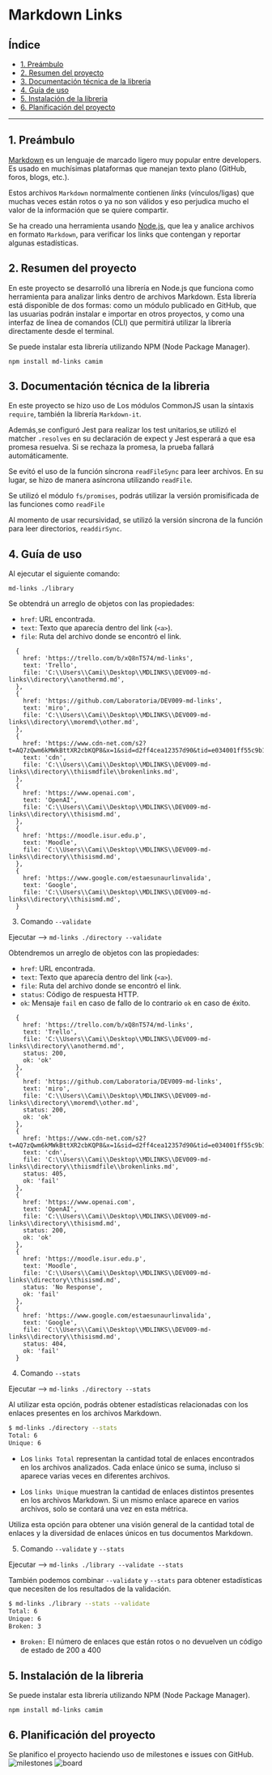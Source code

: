 # Markdown Links

## Índice

* [1. Preámbulo](#1-preámbulo)
* [2. Resumen del proyecto](#2-resumen-del-proyecto)
* [3. Documentación técnica de la libreria](#3-documentación-técnica-de-la-libreria)
* [4. Guía de uso](#4-Guía-de-uso)
* [5. Instalación de la libreria](#5-Instalación-de-la-libreria)
* [6. Planificación del proyecto](#6-Planificación-del-proyecto)

***

## 1. Preámbulo

[Markdown](https://es.wikipedia.org/wiki/Markdown) es un lenguaje de marcado
ligero muy popular entre developers. Es usado en
muchísimas plataformas que manejan texto plano (GitHub, foros, blogs, etc.).

Estos archivos `Markdown` normalmente contienen _links_ (vínculos/ligas) que
muchas veces están rotos o ya no son válidos y eso perjudica mucho el valor de
la información que se quiere compartir.

Se ha creado una herramienta usando [Node.js](https://nodejs.org/), que lea y analice archivos en formato `Markdown`, para verificar los links que contengan y reportar
algunas estadísticas.

## 2. Resumen del proyecto

En este proyecto se desarrolló una librería en Node.js que funciona como
herramienta para analizar links dentro de archivos Markdown. Esta librería
está disponible de dos formas: como un módulo publicado en GitHub, que las
usuarias podrán instalar e importar en otros proyectos, y como una interfaz
de línea de comandos (CLI) que permitirá utilizar la librería directamente
desde el terminal.

Se puede instalar esta librería utilizando NPM (Node Package
Manager).

```npm install md-links camim```


## 3. Documentación técnica de la libreria

  En este proyecto se hizo uso de Los módulos CommonJS usan la síntaxis `require`, también la librería `Markdown-it`.

  Además,se configuró Jest para realizar los test unitarios,se utilizó el matcher `.resolves` en su declaración de expect y Jest esperará a que esa promesa resuelva. Si se rechaza la promesa, la prueba fallará automáticamente.

  Se evitó el uso de la función síncrona `readFileSync` para leer archivos. En su lugar, se hizo de manera asíncrona utilizando `readFile`. 

  Se utilizó el módulo `fs/promises`, podrás utilizar la versión promisificada de las funciones como `readFile`

  Al momento de usar recursividad, se utilizó la versión síncrona de la función para leer directorios, `readdirSync`.


## 4. Guía de uso

Al ejecutar el siguiente comando:

```md-links ./library```

Se obtendrá un arreglo de objetos con las propiedades:

* `href`: URL encontrada.
* `text`: Texto que aparecía dentro del link (`<a>`).
* `file`: Ruta del archivo donde se encontró el link.

```shell
  {
    href: 'https://trello.com/b/xQ8nT574/md-links',
    text: 'Trello',
    file: 'C:\\Users\\Cami\\Desktop\\MDLINKS\\DEV009-md-links\\directory\\anothermd.md',
  },
  {
    href: 'https://github.com/Laboratoria/DEV009-md-links',
    text: 'miro',
    file: 'C:\\Users\\Cami\\Desktop\\MDLINKS\\DEV009-md-links\\directory\\moremd\\other.md',
  },
  {
    href: 'https://www.cdn-net.com/s2?t=AQ7zQwm6kMWkBttXR2cbKQP8&x=1&sid=d2ff4cea12357d90&tid=e034001ff55c9b16df7f8cfac1aad3b41170113ec26fd1578aad053c7577da6cEHCDXX',
    text: 'cdn',
    file: 'C:\\Users\\Cami\\Desktop\\MDLINKS\\DEV009-md-links\\directory\\thiismdfile\\brokenlinks.md',
  },
  {
    href: 'https://www.openai.com',
    text: 'OpenAI',
    file: 'C:\\Users\\Cami\\Desktop\\MDLINKS\\DEV009-md-links\\directory\\thisismd.md',
  },
  {
    href: 'https://moodle.isur.edu.p',
    text: 'Moodle',
    file: 'C:\\Users\\Cami\\Desktop\\MDLINKS\\DEV009-md-links\\directory\\thisismd.md',
  },
  {
    href: 'https://www.google.com/estaesunaurlinvalida',
    text: 'Google',
    file: 'C:\\Users\\Cami\\Desktop\\MDLINKS\\DEV009-md-links\\directory\\thisismd.md',
  }
```

3. Comando `--validate`

Ejecutar --> `md-links ./directory --validate`

Obtendremos un arreglo de objetos con las propiedades:

* `href`: URL encontrada.
* `text`: Texto que aparecía dentro del link (`<a>`).
* `file`: Ruta del archivo donde se encontró el link.
* `status`: Código de respuesta HTTP.
* `ok`: Mensaje `fail` en caso de fallo de lo contrario `ok` en caso de éxito.

```shell
  {
    href: 'https://trello.com/b/xQ8nT574/md-links',
    text: 'Trello',
    file: 'C:\\Users\\Cami\\Desktop\\MDLINKS\\DEV009-md-links\\directory\\anothermd.md',
    status: 200,
    ok: 'ok'
  },
  {
    href: 'https://github.com/Laboratoria/DEV009-md-links',
    text: 'miro',
    file: 'C:\\Users\\Cami\\Desktop\\MDLINKS\\DEV009-md-links\\directory\\moremd\\other.md',
    status: 200,
    ok: 'ok'
  },
  {
    href: 'https://www.cdn-net.com/s2?t=AQ7zQwm6kMWkBttXR2cbKQP8&x=1&sid=d2ff4cea12357d90&tid=e034001ff55c9b16df7f8cfac1aad3b41170113ec26fd1578aad053c7577da6cEHCDXX',
    text: 'cdn',
    file: 'C:\\Users\\Cami\\Desktop\\MDLINKS\\DEV009-md-links\\directory\\thiismdfile\\brokenlinks.md',
    status: 405,
    ok: 'fail'
  },
  {
    href: 'https://www.openai.com',
    text: 'OpenAI',
    file: 'C:\\Users\\Cami\\Desktop\\MDLINKS\\DEV009-md-links\\directory\\thisismd.md',
    status: 200,
    ok: 'ok'
  },
  {
    href: 'https://moodle.isur.edu.p',
    text: 'Moodle',
    file: 'C:\\Users\\Cami\\Desktop\\MDLINKS\\DEV009-md-links\\directory\\thisismd.md',
    status: 'No Response',
    ok: 'fail'
  },
  {
    href: 'https://www.google.com/estaesunaurlinvalida',
    text: 'Google',
    file: 'C:\\Users\\Cami\\Desktop\\MDLINKS\\DEV009-md-links\\directory\\thisismd.md',
    status: 404,
    ok: 'fail'
  }
```

4. Comando `--stats`

Ejecutar --> `md-links ./directory --stats`

Al utilizar esta opción, podrás obtener estadísticas relacionadas con los enlaces presentes en los archivos Markdown.

```sh
$ md-links ./directory --stats
Total: 6
Unique: 6
```

* Los `links Total` representan la cantidad total de enlaces encontrados en los archivos analizados. Cada enlace único se suma, incluso si aparece varias veces en diferentes archivos.

* Los `links Unique` muestran la cantidad de enlaces distintos presentes en los archivos Markdown. Si un mismo enlace aparece en varios archivos, solo se contará una vez en esta métrica.

Utiliza esta opción para obtener una visión general de la cantidad total de enlaces y la diversidad de enlaces únicos en tus documentos Markdown.

5. Comando `--validate` y `--stats`

Ejecutar --> `md-links ./library --validate --stats`

También podemos combinar `--validate` y `--stats` para obtener estadísticas que necesiten de los resultados de la validación.

```sh
$ md-links ./library --stats --validate
Total: 6
Unique: 6
Broken: 3
```

* `Broken:` El número de enlaces que están rotos o no devuelven un código de estado de 200 a 400

## 5. Instalación de la libreria
Se puede instalar esta librería utilizando NPM (Node Package
Manager).

```npm install md-links camim```

## 6. Planificación del proyecto

Se planifico el proyecto haciendo uso de milestones e issues con GitHub.
![milestones](./img/MILESTONES.png)
![board](./img/board.png)




